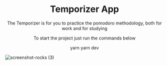 <h1 align="center">Temporizer App</h1>

<p align="center">The Temporizer is for you to practice the pomodoro methodology, both for work and for studying</p>

<p align="center">To start the project just run the commands below</p>

<p display="flex" align="center">
  yarn 
  yarn dev
</p>

![screenshot-rocks (3)](https://user-images.githubusercontent.com/68617133/160615649-dcb22363-2443-4d37-a060-d72492185f24.png)

